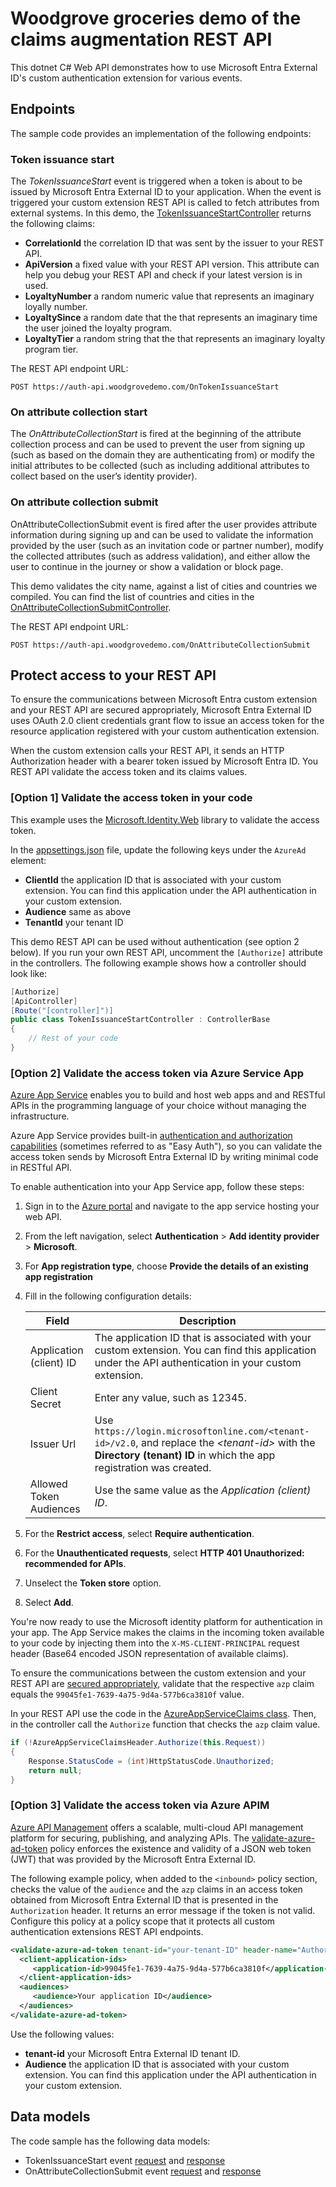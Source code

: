 # Woodgrove groceries demo of the claims augmentation REST API

This dotnet C# Web API demonstrates how to use Microsoft Entra External ID's custom authentication extension for various events. 

## Endpoints

The sample code provides an implementation of the following endpoints:

### Token issuance start

The *TokenIssuanceStart* event is triggered when a token is about to be issued by Microsoft Entra External ID to your application. When the event is triggered your custom extension REST API is called to fetch attributes from external systems. In this demo, the [TokenIssuanceStartController](./Controllers/TokenIssuanceStartController.cs) returns the following claims:

- **CorrelationId** the correlation ID that was sent by the issuer to your REST API.
- **ApiVersion** a fixed value with your REST API version. This attribute can help you debug your REST API and check if your latest version is in used.
- **LoyaltyNumber** a random numeric value that represents an imaginary loyally number.
- **LoyaltySince** a random date that the that represents an imaginary time the user joined the loyalty program.
- **LoyaltyTier** a random string that the that represents an imaginary loyalty program tier.

The REST API endpoint URL:

```http
POST https://auth-api.woodgrovedemo.com/OnTokenIssuanceStart
```

### On attribute collection start

The *OnAttributeCollectionStart* is fired at the beginning of the attribute collection process and can be used to prevent the user from signing up (such as based on the domain they are authenticating from) or modify the initial attributes to be collected (such as including additional attributes to collect based on the user’s identity provider).

### On attribute collection submit

OnAttributeCollectionSubmit event is fired after the user provides attribute information during signing up and can be used to validate the information provided by the user (such as an invitation code or partner number), modify the collected attributes (such as address validation), and either allow the user to continue in the journey or show a validation or block page.

This demo validates the city name, against a list of cities and countries we compiled. You can find the list of countries and cities in the [OnAttributeCollectionSubmitController](./Controllers/OnAttributeCollectionSubmitController.cs). 

The REST API endpoint URL:

```http
POST https://auth-api.woodgrovedemo.com/OnAttributeCollectionSubmit
```

## Protect access to your REST API

To ensure the communications between Microsoft Entra custom extension and your REST API are secured appropriately, Microsoft Entra External ID uses OAuth 2.0 client credentials grant flow to issue an access token for the resource application registered with your custom authentication extension. 

When the custom extension calls your REST API, it sends an HTTP Authorization header with a bearer token issued by Microsoft Entra ID. You REST API validate the access token and its claims values. 

### [Option 1] Validate the access token in your code

This example uses the [Microsoft.Identity.Web](https://www.nuget.org/packages/Microsoft.Identity.Web) library to validate the access token.

In the [appsettings.json](./appsettings.json) file, update the following keys under the `AzureAd` element:

- **ClientId** the application ID that is associated with your custom extension. You can find this application under the API authentication in your custom extension.
- **Audience** same as above
- **TenantId** your tenant ID

This demo REST API can be used without authentication (see option 2 below). If you run your own REST API, uncomment the `[Authorize]` attribute in the controllers. The following example shows how a controller should look like:

```csharp
[Authorize]
[ApiController]
[Route("[controller]")]
public class TokenIssuanceStartController : ControllerBase
{
    // Rest of your code
}
```

### [Option 2] Validate the access token via Azure Service App

[Azure App Service](https://learn.microsoft.com/azure/app-service/) enables you to build and host web apps and and RESTful APIs in the programming language of your choice without managing the infrastructure.

Azure App Service provides built-in [authentication and authorization capabilities](https://learn.microsoft.com/azure/app-service/overview-authentication-authorization) (sometimes referred to as "Easy Auth"), so you can validate the access token sends by Microsoft Entra External ID by writing minimal code in RESTful API.

To enable authentication into your App Service app, follow these steps:

1. Sign in to the [Azure portal](https://portal.azure.com/) and navigate to the app service hosting your web API.
1. From the left navigation, select **Authentication** > **Add identity provider** > **Microsoft**.
1. For **App registration type**, choose **Provide the details of an existing app registration** 
1. Fill in the following configuration details:

    |Field|Description|
    |-|-|
    |Application (client) ID| The application ID that is associated with your custom extension. You can find this application under the API authentication in your custom extension. |
    |Client Secret| Enter any value, such as 12345. |
    |Issuer Url| Use `https://login.microsoftonline.com/<tenant-id>/v2.0`, and replace the *\<tenant-id>* with the **Directory (tenant) ID** in which the app registration was created. |
    |Allowed Token Audiences| Use the same value as the *Application (client) ID*. |
    
1. For the **Restrict access**, select **Require authentication**.
1. For the **Unauthenticated requests**, select **HTTP 401 Unauthorized: recommended for APIs**.
1. Unselect the **Token store** option.
1. Select **Add**.

You're now ready to use the Microsoft identity platform for authentication in your app. The App Service makes the claims in the incoming token available to your code by injecting them into the `X-MS-CLIENT-PRINCIPAL` request header (Base64 encoded JSON representation of available claims). 

To ensure the communications between the custom extension and your REST API are [secured appropriately](https://learn.microsoft.com/azure/active-directory/develop/custom-extension-overview#protect-your-rest-api), validate that the respective `azp` claim equals the `99045fe1-7639-4a75-9d4a-577b6ca3810f` value.

In your REST API use the code in the [AzureAppServiceClaims class](./Models/AzureAppServiceClaims.cs). Then, in the controller call the `Authorize` function that checks the `azp` claim value.

```csharp
if (!AzureAppServiceClaimsHeader.Authorize(this.Request))
{
    Response.StatusCode = (int)HttpStatusCode.Unauthorized;
    return null;
}
```

### [Option 3] Validate the access token via Azure APIM

[Azure API Management](https://learn.microsoft.com/azure/api-management/api-management-key-concepts) offers a scalable, multi-cloud API management platform for securing, publishing, and analyzing APIs. The [validate-azure-ad-token](https://learn.microsoft.com/azure/api-management/validate-azure-ad-token-policy) policy enforces the existence and validity of a JSON web token (JWT) that was provided by the Microsoft Entra External ID.

The following example policy, when added to the `<inbound>` policy section, checks the value of the `audience` and the `azp` claims in an access token obtained from Microsoft Entra External ID that is presented in the `Authorization` header. It returns an error message if the token is not valid. Configure this policy at a policy scope that it protects all custom authentication extensions REST API endpoints.

```xml
<validate-azure-ad-token tenant-id="your-tenant-ID" header-name="Authorization" failed-validation-httpcode="401" failed-validation-error-message="Unauthorized. Access token is missing or invalid.">
  <client-application-ids>
     <application-id>99045fe1-7639-4a75-9d4a-577b6ca3810f</application-id>
  </client-application-ids>
  <audiences>
     <audience>Your application ID</audience>
  </audiences>
</validate-azure-ad-token>
``` 

Use the following values:

- **tenant-id** your Microsoft Entra External ID tenant ID.
- **Audience** the application ID that is associated with your custom extension. You can find this application under the API authentication in your custom extension.


## Data models

The code sample has the following data models:

- TokenIssuanceStart event [request](./Models/TokenIssuanceStartRequest.cs) and [response](./Models/TokenIssuanceStartResponse.cs)
- OnAttributeCollectionSubmit event [request](./Models/OnAttributeCollectionSubmitRequest.cs) and [response](./Models/OnAttributeCollectionSubmitResponse.cs)

